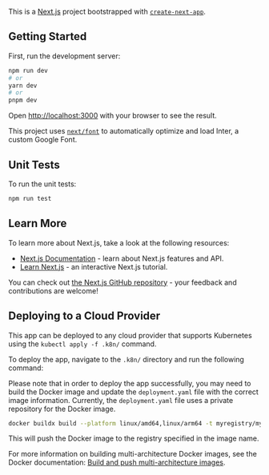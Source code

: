 This is a [Next.js](https://nextjs.org/) project bootstrapped with [`create-next-app`](https://github.com/vercel/next.js/tree/canary/packages/create-next-app).

## Getting Started

First, run the development server:

```bash
npm run dev
# or
yarn dev
# or
pnpm dev
```

Open [http://localhost:3000](http://localhost:3000) with your browser to see the result.

This project uses [`next/font`](https://nextjs.org/docs/basic-features/font-optimization) to automatically optimize and load Inter, a custom Google Font.

## Unit Tests 
To run the unit tests: 
```bash
npm run test
```

## Learn More

To learn more about Next.js, take a look at the following resources:

- [Next.js Documentation](https://nextjs.org/docs) - learn about Next.js features and API.
- [Learn Next.js](https://nextjs.org/learn) - an interactive Next.js tutorial.

You can check out [the Next.js GitHub repository](https://github.com/vercel/next.js/) - your feedback and contributions are welcome!

## Deploying to a Cloud Provider

This app can be deployed to any cloud provider that supports Kubernetes using the `kubectl apply -f .k8n/` command. 

To deploy the app, navigate to the `.k8n/` directory and run the following command:

Please note that in order to deploy the app successfully, you may need to build the Docker image and update the `deployment.yaml` file with the correct image information. Currently, the `deployment.yaml` file uses a private repository for the Docker image.

```bash
docker buildx build --platform linux/amd64,linux/arm64 -t myregistry/myimage:tag --push .
```

This will push the Docker image to the registry specified in the image name.

For more information on building multi-architecture Docker images, see the Docker documentation: [Build and push multi-architecture images](https://docs.docker.com/desktop/multi-arch/).
